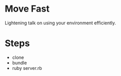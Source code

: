 # Move Fast

Lightening talk on using your environment efficiently.

# Steps
* clone
* bundle
* ruby server.rb
